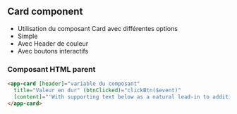 ## Card component
- Utilisation du composant Card avec différentes options
- Simple
- Avec Header de couleur
- Avec boutons interactifs

### Composant HTML parent
```html
<app-card [header]="variable du composant" 
  title="Valeur en dur" (btnClicked)="clickBtn($event)"
  [content]="'With supporting text below as a natural lead-in to additional content.'">
</app-card>
```
